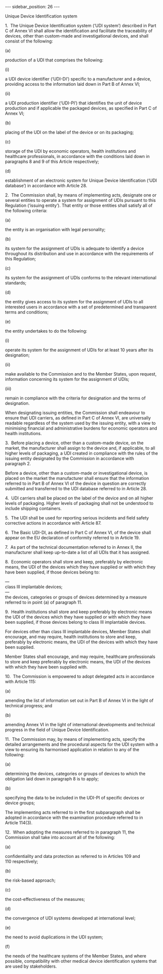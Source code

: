 
<meta data-rh="true" name="docsearch:language" content="en">
<meta data-rh="true" name="docsearch:version" content="current">
<meta data-rh="true" name="docsearch:docusaurus_tag" content="docs-default-current">
        ---
sidebar_position: 26
---
           <p class="stitle-article-norm">Unique Device Identification system</p>
   <p class="norm">1.&nbsp;&nbsp;The Unique Device Identification system
 (‘UDI system’) described in Part C of Annex&nbsp;VI shall allow the 
identification and facilitate the traceability of devices, other than 
custom-made and investigational devices, and shall consist of the 
following:</p>
   <div class="grid-container grid-list">
      <div class="list grid-list-column-1">
         <span>(a)&nbsp;</span>
      </div>
      <div class="grid-list-column-2">
         <p class="norm">production of a UDI that comprises the following:</p>
         <div class="grid-container grid-list">
            <div class="list grid-list-column-1">
               <span>(i)&nbsp;</span>
            </div>
            <div class="grid-list-column-2">
               <p class="norm">a UDI device identifier (‘UDI-DI’) 
specific to a manufacturer and a device, providing access to the 
information laid down in Part B of Annex&nbsp;VI;</p>
            </div>
         </div>
         <div class="grid-container grid-list">
            <div class="list grid-list-column-1">
               <span>(ii)&nbsp;</span>
            </div>
            <div class="grid-list-column-2">
               <p class="norm">a UDI production identifier (‘UDI-PI’) 
that identifies the unit of device production and if applicable the 
packaged devices, as specified in Part&nbsp;C of Annex&nbsp;VI;</p>
            </div>
         </div>
      </div>
   </div>
   <div class="grid-container grid-list">
      <div class="list grid-list-column-1">
         <span>(b)&nbsp;</span>
      </div>
      <div class="grid-list-column-2">
         <p class="norm">placing of the UDI on the label of the device or on its packaging;</p>
      </div>
   </div>
   <div class="grid-container grid-list">
      <div class="list grid-list-column-1">
         <span>(c)&nbsp;</span>
      </div>
      <div class="grid-list-column-2">
         <p class="norm">storage of the UDI by economic operators, 
health institutions and healthcare professionals, in accordance with the
 conditions laid down in paragraphs 8 and 9 of this 
Article&nbsp;respectively;</p>
      </div>
   </div>
   <div class="grid-container grid-list">
      <div class="list grid-list-column-1">
         <span>(d)&nbsp;</span>
      </div>
      <div class="grid-list-column-2">
         <p class="norm">establishment of an electronic system for Unique Device Identification&nbsp;(‘UDI database’) in accordance with Article&nbsp;28.</p>
      </div>
   </div>
   <p class="norm">2.&nbsp;&nbsp;The Commission shall, by means of 
implementing acts, designate one or several entities to operate a system
 for assignment of UDIs pursuant to this Regulation (‘issuing entity’). 
That entity or those entities shall satisfy all of the following 
criteria:</p>
   <div class="grid-container grid-list">
      <div class="list grid-list-column-1">
         <span>(a)&nbsp;</span>
      </div>
      <div class="grid-list-column-2">
         <p class="norm">the entity is an organisation with legal personality;</p>
      </div>
   </div>
   <div class="grid-container grid-list">
      <div class="list grid-list-column-1">
         <span>(b)&nbsp;</span>
      </div>
      <div class="grid-list-column-2">
         <p class="norm">its system for the assignment of UDIs is 
adequate to identify a device throughout its distribution and use in 
accordance with the requirements of this Regulation;</p>
      </div>
   </div>
   <div class="grid-container grid-list">
      <div class="list grid-list-column-1">
         <span>(c)&nbsp;</span>
      </div>
      <div class="grid-list-column-2">
         <p class="norm">its system for the assignment of UDIs conforms to the relevant international standards;</p>
      </div>
   </div>
   <div class="grid-container grid-list">
      <div class="list grid-list-column-1">
         <span>(d)&nbsp;</span>
      </div>
      <div class="grid-list-column-2">
         <p class="norm">the entity gives access to its system for the 
assignment of UDIs to all interested users in accordance with a set of 
predetermined and transparent terms and conditions;</p>
      </div>
   </div>
   <div class="grid-container grid-list">
      <div class="list grid-list-column-1">
         <span>(e)&nbsp;</span>
      </div>
      <div class="grid-list-column-2">
         <p class="norm">the entity undertakes to do the following:</p>
         <div class="grid-container grid-list">
            <div class="list grid-list-column-1">
               <span>(i)&nbsp;</span>
            </div>
            <div class="grid-list-column-2">
               <p class="norm">operate its system for the assignment of UDIs for at least 10 years after its designation;</p>
            </div>
         </div>
         <div class="grid-container grid-list">
            <div class="list grid-list-column-1">
               <span>(ii)&nbsp;</span>
            </div>
            <div class="grid-list-column-2">
               <p class="norm">make available to the Commission and to 
the Member&nbsp;States, upon request, information concerning its system 
for the assignment of UDIs;</p>
            </div>
         </div>
         <div class="grid-container grid-list">
            <div class="list grid-list-column-1">
               <span>(iii)&nbsp;</span>
            </div>
            <div class="grid-list-column-2">
               <p class="norm">remain in compliance with the criteria for designation and the terms of designation.</p>
            </div>
         </div>
      </div>
   </div>
   <p class="norm">When designating issuing entities, the Commission 
shall endeavour to ensure that UDI&nbsp;carriers, as defined in Part C 
of Annex&nbsp;VI, are universally readable regardless of the system used
 by the issuing entity, with a view to minimising financial and 
administrative burdens for economic operators and health institutions.</p>
   <p class="norm">3.&nbsp;&nbsp;Before placing a device, other than a 
custom-made device, on the market, the manufacturer shall assign to the 
device and, if applicable, to all higher levels of packaging, a UDI 
created in compliance with the rules of the issuing entity designated by
 the Commission in accordance with paragraph&nbsp;2.</p>
   <p class="norm">Before a device, other than a custom-made or 
investigational device, is placed on the market the manufacturer shall 
ensure that the information referred to in Part B of Annex&nbsp;VI of 
the device in question are correctly submitted and transferred to the 
UDI database referred to in Article&nbsp;28.</p>
   <p class="norm">4.&nbsp;&nbsp;UDI carriers shall be placed on the 
label of the device and on all higher levels of packaging. Higher levels
 of packaging shall not be understood to include shipping containers.</p>
   <p class="norm">5.&nbsp;&nbsp;The UDI shall be used for reporting 
serious incidents and field safety corrective actions in accordance with
 Article&nbsp;87.</p>
   <p class="norm">6.&nbsp;&nbsp;The Basic UDI-DI, as defined in Part C 
of Annex&nbsp;VI, of the device shall appear on the EU&nbsp;declaration 
of conformity referred to in Article&nbsp;19.</p>
   <p class="norm">7.&nbsp;&nbsp;As part of the technical documentation 
referred to in Annex&nbsp;II, the manufacturer shall keep up-to-date a 
list of all UDIs that it has assigned.</p>
   <p class="norm">8.&nbsp;&nbsp;Economic operators shall store and 
keep, preferably by electronic means, the UDI of the devices which they 
have supplied or with which they have been supplied, if those devices 
belong to:</p>
   <div class="grid-container grid-list">
      <div class="list grid-list-column-1">
         <span>—&nbsp;</span>
      </div>
      <div class="grid-list-column-2">
         <div class="list">class III implantable devices;</div>
      </div>
   </div>
   <div class="grid-container grid-list">
      <div class="list grid-list-column-1">
         <span>—&nbsp;</span>
      </div>
      <div class="grid-list-column-2">
         <div class="list">the devices, categories or groups of devices determined by a measure referred to in point&nbsp;(a) of paragraph&nbsp;11.</div>
      </div>
   </div>
   <p class="norm">9.&nbsp;&nbsp;Health institutions shall store and 
keep preferably by electronic means the UDI of the devices which they 
have supplied or with which they have been supplied, if those devices 
belong to class III implantable devices.</p>
   <p class="norm">For devices other than class III implantable devices,
 Member&nbsp;States shall encourage, and may require, health 
institutions to store and keep, preferably by electronic means, the UDI 
of the devices with which they have been supplied.</p>
   <p class="norm">Member&nbsp;States shall encourage, and may require, 
healthcare professionals to store and keep preferably by electronic 
means, the UDI of the devices with which they have been supplied with.</p>
   <p class="norm">10.&nbsp;&nbsp;The Commission is empowered to adopt delegated acts in accordance with Article&nbsp;115:</p>
   <div class="grid-container grid-list">
      <div class="list grid-list-column-1">
         <span>(a)&nbsp;</span>
      </div>
      <div class="grid-list-column-2">
         <p class="norm">amending the list of information set out in Part B of Annex&nbsp;VI in the light of technical progress; and</p>
      </div>
   </div>
   <div class="grid-container grid-list">
      <div class="list grid-list-column-1">
         <span>(b)&nbsp;</span>
      </div>
      <div class="grid-list-column-2">
         <p class="norm">amending Annex&nbsp;VI in the light of 
international developments and technical progress in the field of Unique
 Device Identification.</p>
      </div>
   </div>
   <p class="norm">11.&nbsp;&nbsp;The Commission may, by means of 
implementing acts, specify the detailed arrangements and the procedural 
aspects for the UDI system with a view to ensuring its harmonised 
application in relation to any of the following:</p>
   <div class="grid-container grid-list">
      <div class="list grid-list-column-1">
         <span>(a)&nbsp;</span>
      </div>
      <div class="grid-list-column-2">
         <p class="norm">determining the devices, categories or groups of devices to which the obligation laid down in paragraph&nbsp;8 is to apply;</p>
      </div>
   </div>
   <div class="grid-container grid-list">
      <div class="list grid-list-column-1">
         <span>(b)&nbsp;</span>
      </div>
      <div class="grid-list-column-2">
         <p class="norm">specifying the data to be included in the UDI-PI of specific devices or device groups;</p>
      </div>
   </div>
   <p class="norm">The implementing acts referred to in the first 
subparagraph&nbsp;shall be adopted in accordance with the examination 
procedure referred to in Article&nbsp;114(3).</p>
   <p class="norm">12.&nbsp;&nbsp;When adopting the measures referred to
 in paragraph&nbsp;11, the Commission shall take into account all of the
 following:</p>
   <div class="grid-container grid-list">
      <div class="list grid-list-column-1">
         <span>(a)&nbsp;</span>
      </div>
      <div class="grid-list-column-2">
         <p class="norm">confidentiality and data protection as referred to in Articles&nbsp;109 and 110&nbsp;respectively;</p>
      </div>
   </div>
   <div class="grid-container grid-list">
      <div class="list grid-list-column-1">
         <span>(b)&nbsp;</span>
      </div>
      <div class="grid-list-column-2">
         <p class="norm">the risk-based approach;</p>
      </div>
   </div>
   <div class="grid-container grid-list">
      <div class="list grid-list-column-1">
         <span>(c)&nbsp;</span>
      </div>
      <div class="grid-list-column-2">
         <p class="norm">the cost-effectiveness of the measures;</p>
      </div>
   </div>
   <div class="grid-container grid-list">
      <div class="list grid-list-column-1">
         <span>(d)&nbsp;</span>
      </div>
      <div class="grid-list-column-2">
         <p class="norm">the convergence of UDI systems developed at international level;</p>
      </div>
   </div>
   <div class="grid-container grid-list">
      <div class="list grid-list-column-1">
         <span>(e)&nbsp;</span>
      </div>
      <div class="grid-list-column-2">
         <p class="norm">the need to avoid duplications in the UDI system;</p>
      </div>
   </div>
   <div class="grid-container grid-list">
      <div class="list grid-list-column-1">
         <span>(f)&nbsp;</span>
      </div>
      <div class="grid-list-column-2">
         <p class="norm">the needs of the healthcare systems of the 
Member&nbsp;States, and where possible, compatibility with other medical
 device identification systems that are used by stakeholders.</p>
      </div>
   </div>